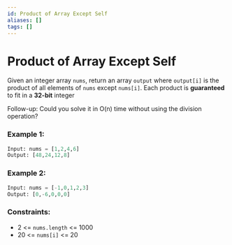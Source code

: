 ```yaml
---
id: Product of Array Except Self
aliases: []
tags: []
---
```


# Product of Array Except Self

Given an integer array `nums`, return an array `output` where `output[i]` is the product of all elements of `nums` except `nums[i]`. Each product is **guaranteed** to fit in a **32-bit** integer 

Follow-up: Could you solve it in O(n) time without using the division operation?

### Example 1: 

```python 
Input: nums = [1,2,4,6]
Output: [48,24,12,8]
```
### Example 2: 

```python 
Input: nums = [-1,0,1,2,3]
Output: [0,-6,0,0,0]
```
### Constraints: 

- 2 <= `nums.length` <= 1000
- 20 <= `nums[i]` <= 20


